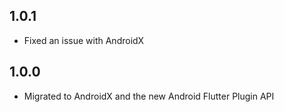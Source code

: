 ## 1.0.1
*  Fixed an issue with AndroidX

## 1.0.0
* Migrated to AndroidX and the new Android Flutter Plugin API
